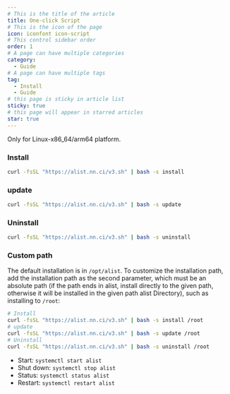 ```yaml
---
# This is the title of the article
title: One-click Script
# This is the icon of the page
icon: iconfont icon-script
# This control sidebar order
order: 1
# A page can have multiple categories
category:
  - Guide
# A page can have multiple tags
tag:
  - Install
  - Guide
# this page is sticky in article list
sticky: true
# this page will appear in starred articles
star: true
---
```


Only for Linux-x86_64/arm64 platform.

### **Install**

```bash
curl -fsSL "https://alist.nn.ci/v3.sh" | bash -s install
```

### **update**

```bash
curl -fsSL "https://alist.nn.ci/v3.sh" | bash -s update
```

### **Uninstall**

```bash
curl -fsSL "https://alist.nn.ci/v3.sh" | bash -s uninstall
```

### **Custom path**

The default installation is in `/opt/alist`. To customize the installation path, add the installation path as the second parameter, which must be an absolute path (if the path ends in alist, install directly to the given path, otherwise it will be installed in the given path alist Directory), such as installing to `/root`:

```bash
# Install
curl -fsSL "https://alist.nn.ci/v3.sh" | bash -s install /root
# update
curl -fsSL "https://alist.nn.ci/v3.sh" | bash -s update /root
# Uninstall
curl -fsSL "https://alist.nn.ci/v3.sh" | bash -s uninstall /root
```



- Start: `systemctl start alist`
- Shut down: `systemctl stop alist`
- Status: `systemctl status alist`
- Restart: `systemctl restart alist`
